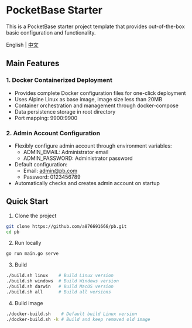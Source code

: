 # PocketBase Starter

This is a PocketBase starter project template that provides out-of-the-box basic
configuration and functionality.

English | [中文](README_zh.md)

## Main Features

### 1. Docker Containerized Deployment

- Provides complete Docker configuration files for one-click deployment
- Uses Alpine Linux as base image, image size less than 20MB
- Container orchestration and management through docker-compose
- Data persistence storage in root directory
- Port mapping: 9900:9900

### 2. Admin Account Configuration

- Flexibly configure admin account through environment variables:
  - ADMIN_EMAIL: Administrator email
  - ADMIN_PASSWORD: Administrator password
- Default configuration:
  - Email: admin@pb.com
  - Password: 0123456789
- Automatically checks and creates admin account on startup

## Quick Start

1. Clone the project

```bash
git clone https://github.com/a876691666/pb.git
cd pb
```

2. Run locally

```bash
go run main.go serve
```

3. Build

```bash
./build.sh linux    # Build Linux version
./build.sh windows  # Build Windows version  
./build.sh darwin   # Build MacOS version
./build.sh all      # Build all versions
```

4. Build image

```bash
./docker-build.sh    # Default build Linux version
./docker-build.sh -k # Build and keep removed old image
```

